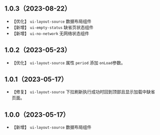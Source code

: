 ## 1.0.3（2023-08-22）
- 【优化】 `ui-layout-source` 数据布局组件
- 【新增】 `ui-empty-status` 缺省页状态组件
- 【新增】 `ui-no-network` 无网络状态组件
## 1.0.2（2023-05-23）
- 【优化】 `ui-layout-source` 属性 `period` 添加 `onLoad`参数。
## 1.0.1（2023-05-17）
- 【修复】 `ui-layout-source` 下拉刷新执行成功时回到顶部且显示加载中缺省页面。
## 1.0.0（2023-05-17）
- 【新增】 `ui-layout-source` 数据布局组件
